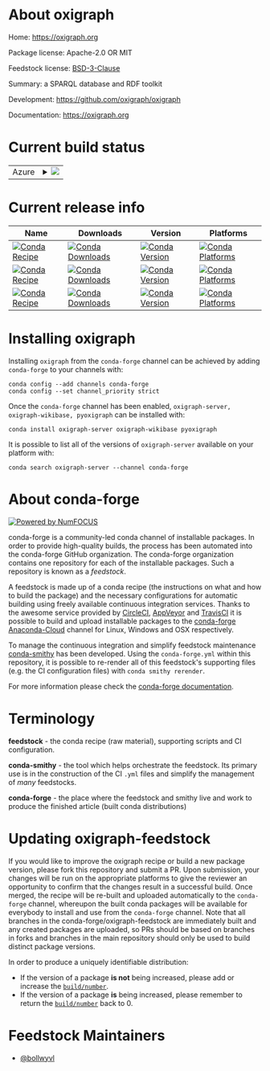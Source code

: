 About oxigraph
==============

Home: https://oxigraph.org

Package license: Apache-2.0 OR MIT

Feedstock license: [BSD-3-Clause](https://github.com/conda-forge/oxigraph-feedstock/blob/master/LICENSE.txt)

Summary: a SPARQL database and RDF toolkit

Development: https://github.com/oxigraph/oxigraph

Documentation: https://oxigraph.org

Current build status
====================


<table>
    
  <tr>
    <td>Azure</td>
    <td>
      <details>
        <summary>
          <a href="https://dev.azure.com/conda-forge/feedstock-builds/_build/latest?definitionId=13719&branchName=master">
            <img src="https://dev.azure.com/conda-forge/feedstock-builds/_apis/build/status/oxigraph-feedstock?branchName=master">
          </a>
        </summary>
        <table>
          <thead><tr><th>Variant</th><th>Status</th></tr></thead>
          <tbody><tr>
              <td>linux_64</td>
              <td>
                <a href="https://dev.azure.com/conda-forge/feedstock-builds/_build/latest?definitionId=13719&branchName=master">
                  <img src="https://dev.azure.com/conda-forge/feedstock-builds/_apis/build/status/oxigraph-feedstock?branchName=master&jobName=linux&configuration=linux_64_" alt="variant">
                </a>
              </td>
            </tr><tr>
              <td>osx_64</td>
              <td>
                <a href="https://dev.azure.com/conda-forge/feedstock-builds/_build/latest?definitionId=13719&branchName=master">
                  <img src="https://dev.azure.com/conda-forge/feedstock-builds/_apis/build/status/oxigraph-feedstock?branchName=master&jobName=osx&configuration=osx_64_" alt="variant">
                </a>
              </td>
            </tr><tr>
              <td>win_64</td>
              <td>
                <a href="https://dev.azure.com/conda-forge/feedstock-builds/_build/latest?definitionId=13719&branchName=master">
                  <img src="https://dev.azure.com/conda-forge/feedstock-builds/_apis/build/status/oxigraph-feedstock?branchName=master&jobName=win&configuration=win_64_" alt="variant">
                </a>
              </td>
            </tr>
          </tbody>
        </table>
      </details>
    </td>
  </tr>
</table>

Current release info
====================

| Name | Downloads | Version | Platforms |
| --- | --- | --- | --- |
| [![Conda Recipe](https://img.shields.io/badge/recipe-oxigraph--server-green.svg)](https://anaconda.org/conda-forge/oxigraph-server) | [![Conda Downloads](https://img.shields.io/conda/dn/conda-forge/oxigraph-server.svg)](https://anaconda.org/conda-forge/oxigraph-server) | [![Conda Version](https://img.shields.io/conda/vn/conda-forge/oxigraph-server.svg)](https://anaconda.org/conda-forge/oxigraph-server) | [![Conda Platforms](https://img.shields.io/conda/pn/conda-forge/oxigraph-server.svg)](https://anaconda.org/conda-forge/oxigraph-server) |
| [![Conda Recipe](https://img.shields.io/badge/recipe-oxigraph--wikibase-green.svg)](https://anaconda.org/conda-forge/oxigraph-wikibase) | [![Conda Downloads](https://img.shields.io/conda/dn/conda-forge/oxigraph-wikibase.svg)](https://anaconda.org/conda-forge/oxigraph-wikibase) | [![Conda Version](https://img.shields.io/conda/vn/conda-forge/oxigraph-wikibase.svg)](https://anaconda.org/conda-forge/oxigraph-wikibase) | [![Conda Platforms](https://img.shields.io/conda/pn/conda-forge/oxigraph-wikibase.svg)](https://anaconda.org/conda-forge/oxigraph-wikibase) |
| [![Conda Recipe](https://img.shields.io/badge/recipe-pyoxigraph-green.svg)](https://anaconda.org/conda-forge/pyoxigraph) | [![Conda Downloads](https://img.shields.io/conda/dn/conda-forge/pyoxigraph.svg)](https://anaconda.org/conda-forge/pyoxigraph) | [![Conda Version](https://img.shields.io/conda/vn/conda-forge/pyoxigraph.svg)](https://anaconda.org/conda-forge/pyoxigraph) | [![Conda Platforms](https://img.shields.io/conda/pn/conda-forge/pyoxigraph.svg)](https://anaconda.org/conda-forge/pyoxigraph) |

Installing oxigraph
===================

Installing `oxigraph` from the `conda-forge` channel can be achieved by adding `conda-forge` to your channels with:

```
conda config --add channels conda-forge
conda config --set channel_priority strict
```

Once the `conda-forge` channel has been enabled, `oxigraph-server, oxigraph-wikibase, pyoxigraph` can be installed with:

```
conda install oxigraph-server oxigraph-wikibase pyoxigraph
```

It is possible to list all of the versions of `oxigraph-server` available on your platform with:

```
conda search oxigraph-server --channel conda-forge
```


About conda-forge
=================

[![Powered by NumFOCUS](https://img.shields.io/badge/powered%20by-NumFOCUS-orange.svg?style=flat&colorA=E1523D&colorB=007D8A)](http://numfocus.org)

conda-forge is a community-led conda channel of installable packages.
In order to provide high-quality builds, the process has been automated into the
conda-forge GitHub organization. The conda-forge organization contains one repository
for each of the installable packages. Such a repository is known as a *feedstock*.

A feedstock is made up of a conda recipe (the instructions on what and how to build
the package) and the necessary configurations for automatic building using freely
available continuous integration services. Thanks to the awesome service provided by
[CircleCI](https://circleci.com/), [AppVeyor](https://www.appveyor.com/)
and [TravisCI](https://travis-ci.com/) it is possible to build and upload installable
packages to the [conda-forge](https://anaconda.org/conda-forge)
[Anaconda-Cloud](https://anaconda.org/) channel for Linux, Windows and OSX respectively.

To manage the continuous integration and simplify feedstock maintenance
[conda-smithy](https://github.com/conda-forge/conda-smithy) has been developed.
Using the ``conda-forge.yml`` within this repository, it is possible to re-render all of
this feedstock's supporting files (e.g. the CI configuration files) with ``conda smithy rerender``.

For more information please check the [conda-forge documentation](https://conda-forge.org/docs/).

Terminology
===========

**feedstock** - the conda recipe (raw material), supporting scripts and CI configuration.

**conda-smithy** - the tool which helps orchestrate the feedstock.
                   Its primary use is in the construction of the CI ``.yml`` files
                   and simplify the management of *many* feedstocks.

**conda-forge** - the place where the feedstock and smithy live and work to
                  produce the finished article (built conda distributions)


Updating oxigraph-feedstock
===========================

If you would like to improve the oxigraph recipe or build a new
package version, please fork this repository and submit a PR. Upon submission,
your changes will be run on the appropriate platforms to give the reviewer an
opportunity to confirm that the changes result in a successful build. Once
merged, the recipe will be re-built and uploaded automatically to the
`conda-forge` channel, whereupon the built conda packages will be available for
everybody to install and use from the `conda-forge` channel.
Note that all branches in the conda-forge/oxigraph-feedstock are
immediately built and any created packages are uploaded, so PRs should be based
on branches in forks and branches in the main repository should only be used to
build distinct package versions.

In order to produce a uniquely identifiable distribution:
 * If the version of a package **is not** being increased, please add or increase
   the [``build/number``](https://docs.conda.io/projects/conda-build/en/latest/resources/define-metadata.html#build-number-and-string).
 * If the version of a package **is** being increased, please remember to return
   the [``build/number``](https://docs.conda.io/projects/conda-build/en/latest/resources/define-metadata.html#build-number-and-string)
   back to 0.

Feedstock Maintainers
=====================

* [@bollwyvl](https://github.com/bollwyvl/)

